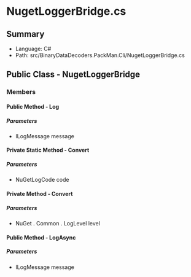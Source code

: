 ﻿# NugetLoggerBridge.cs

## Summary

* Language: C#
* Path: src/BinaryDataDecoders.PackMan.Cli/NugetLoggerBridge.cs

## Public Class - NugetLoggerBridge

### Members

#### Public Method - Log

#####  Parameters

 - ILogMessage message 

#### Private Static Method - Convert

#####  Parameters

 - NuGetLogCode code 

#### Private Method - Convert

#####  Parameters

 - NuGet . Common . LogLevel level 

#### Public Method - LogAsync

#####  Parameters

 - ILogMessage message 

